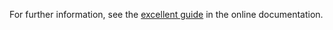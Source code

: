 For further information, see the [excellent guide](https://docs.sencha.com/extjs/5.0/components/pivot_grid.html)
in the online documentation.
